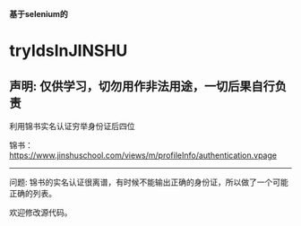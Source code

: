 **基于selenium的** <h1>tryIdsInJINSHU</h1>

## 声明: **仅供学习，切勿用作非法用途，一切后果自行负责**

 利用锦书实名认证穷举身份证后四位

锦书：https://www.jinshuschool.com/views/m/profileInfo/authentication.vpage

---

问题: 锦书的实名认证很离谱，有时候不能输出正确的身份证，所以做了一个可能正确的列表。

欢迎修改源代码。
